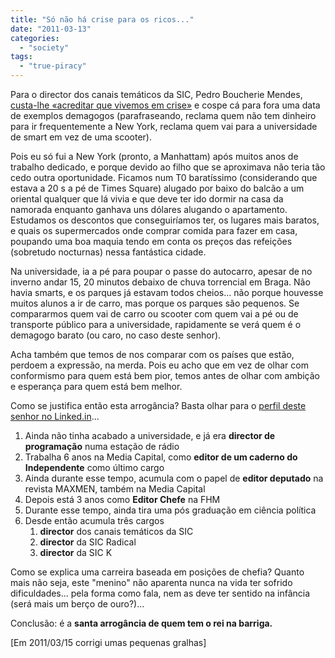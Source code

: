 ```yaml
---
title: "Só não há crise para os ricos..."
date: "2011-03-13"
categories: 
  - "society"
tags: 
  - "true-piracy"
---
```


Para o director dos canais temáticos da SIC, Pedro Boucherie Mendes, [custa-lhe «acreditar que vivemos em crise»](http://sol.sapo.pt/inicio/Sociedade/Interior.aspx?content_id=13894#) e cospe cá para fora uma data de exemplos demagogos (parafraseando, reclama quem não tem dinheiro para ir frequentemente a New York, reclama quem vai para a universidade de smart em vez de uma scooter).

Pois eu só fui a New York (pronto, a Manhattam) após muitos anos de trabalho dedicado, e porque devido ao filho que se aproximava não teria tão cedo outra oportunidade. Ficamos num T0 baratíssimo (considerando que estava a 20 s a pé de Times Square) alugado por baixo do balcão a um oriental qualquer que lá vivia e que deve ter ido dormir na casa da namorada enquanto ganhava uns dólares alugando o apartamento. Estudamos os descontos que conseguiríamos ter, os lugares mais baratos, e quais os supermercados onde comprar comida para fazer em casa, poupando uma boa maquia tendo em conta os preços das refeições (sobretudo nocturnas) nessa fantástica cidade.

Na universidade, ia a pé para poupar o passe do autocarro, apesar de no inverno andar 15, 20 minutos debaixo de chuva torrencial em Braga. Não havia smarts, e os parques já estavam todos cheios... não porque houvesse muitos alunos a ir de carro, mas porque os parques são pequenos. Se compararmos quem vai de carro ou scooter com quem vai a pé ou de transporte público para a universidade, rapidamente se verá quem é o demagogo barato (ou caro, no caso deste senhor).

Acha também que temos de nos comparar com os países que estão, perdoem a expressão, na merda. Pois eu acho que em vez de olhar com conformismo para quem está bem pior, temos antes de olhar com ambição e esperança para quem está bem melhor.

Como se justifica então esta arrogância? Basta olhar para o [perfil deste senhor no Linked.in](http://www.linkedin.com/pub/pedro-boucherie-mendes/7/702/27a)...

1. Ainda não tinha acabado a universidade, e já era **director de programação** numa estação de rádio
2. Trabalha 6 anos na Media Capital, como **editor de um caderno do Independente** como último cargo
3. Ainda durante esse tempo, acumula com o papel de **editor deputado** na revista MAXMEN, também na Media Capital
4. Depois está 3 anos como **Editor Chefe** na FHM
5. Durante esse tempo, ainda tira uma pós graduação em ciência política
6. Desde então acumula três cargos
    1. **director** dos canais temáticos da SIC
    2. **director** da SIC Radical
    3. **director** da SIC K

Como se explica uma carreira baseada em posições de chefia? Quanto mais não seja, este "menino" não aparenta nunca na vida ter sofrido dificuldades... pela forma como fala, nem as deve ter sentido na infância (será mais um berço de ouro?)...

Conclusão: é a **santa arrogância de quem tem o rei na barriga.**

\[Em 2011/03/15 corrigi umas pequenas gralhas\]
